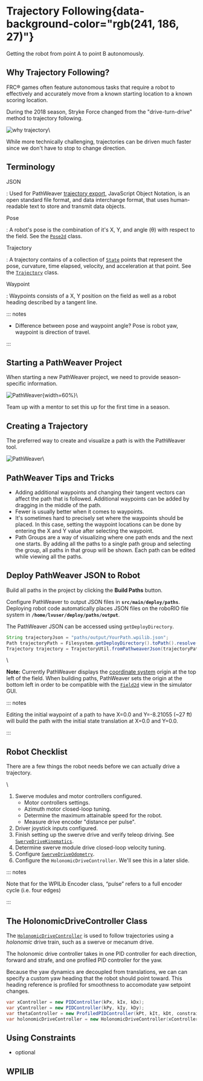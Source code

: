 # Trajectory Following{data-background-color="rgb(241, 186, 27)"}

Getting the robot from point A to point B autonomously.

## Why Trajectory Following?

FRC® games often feature autonomous tasks that require a robot to effectively and accurately move from a known starting location to a known scoring location.

During the 2018 season, Stryke Force changed from the "drive-turn-drive" method to trajectory following.

![why trajectory](img/swerve-paths/why-trajectory.svg)\

While more technically challenging, trajectories can be driven much faster since we don't have to stop to change direction.

## Terminology

JSON

: Used for PathWeaver [trajectory export](#pathweaver-trajectory-json), JavaScript Object Notation, is an open standard file format, and data interchange format, that uses human-readable text to store and transmit data objects.

Pose

: A robot's pose is the combination of it's X, Y, and angle (θ) with respect to the field. See the [`Pose2d`](https://first.wpi.edu/wpilib/allwpilib/docs/release/java/edu/wpi/first/wpilibj/geometry/Pose2d.html) class.

Trajectory

: A trajectory contains of a collection of [`State`](https://first.wpi.edu/wpilib/allwpilib/docs/release/java/edu/wpi/first/wpilibj/trajectory/Trajectory.State.html) points that represent the pose, curvature, time elapsed, velocity, and acceleration at that point. See the [`Trajectory`](https://first.wpi.edu/wpilib/allwpilib/docs/release/java/edu/wpi/first/wpilibj/trajectory/Trajectory.html) class.

Waypoint

: Waypoints consists of a X, Y position on the field as well as a robot heading described by a tangent line.

::: notes

- Difference between pose and waypoint angle? Pose is robot yaw, waypoint is direction of travel.

:::

## Starting a PathWeaver Project

When starting a new PathWeaver project, we need to provide season-specific information.

![PathWeaver](img/pathweaver/pathweaver_project.png){width=60%}\

Team up with a mentor to set this up for the first time in a season.

## Creating a Trajectory

The preferred way to create and visualize a path is with the PathWeaver tool.

![PathWeaver](img/pathweaver/pathweaver_ui.png)\

## PathWeaver Tips and Tricks

- Adding additional waypoints and changing their tangent vectors can affect the path that is followed. Additional waypoints can be added by dragging in the middle of the path.
- Fewer is usually better when it comes to waypoints.
- It's sometimes hard to precisely set where the waypoints should be placed. In this case, setting the waypoint locations can be done by entering the X and Y value after selecting the waypoint.
- Path Groups are a way of visualizing where one path ends and the next one starts. By adding all the paths to a single path group and selecting the group, all paths in that group will be shown. Each path can be edited while viewing all the paths.

## Deploy PathWeaver JSON to Robot

Build all paths in the project by clicking the **Build Paths** button.

Configure PathWeaver to output JSON files in **`src/main/deploy/paths`**. Deploying robot code automatically places JSON files on the roboRIO file system in **`/home/lvuser/deploy/paths/output`**.

The PathWeaver JSON can be accessed using `getDeployDirectory`.

```java
String trajectoryJson = "paths/output/YourPath.wpilib.json";
Path trajectoryPath = Filesystem.getDeployDirectory().toPath().resolve(trajectoryJson);
Trajectory trajectory = TrajectoryUtil.fromPathweaverJson(trajectoryPath);
```

\

**Note:** Currently PathWeaver displays the [coordinate system](#coordinate-system) origin at the top left of the field. When building paths, PathWeaver sets the origin at the bottom left in order to be compatible with the [`Field2d`](https://first.wpi.edu/wpilib/allwpilib/docs/release/java/edu/wpi/first/wpilibj/smartdashboard/Field2d.html) view in the simulator GUI.

::: notes

Editing the initial waypoint of a path to have X=0.0 and Y=-8.21055 (~27 ft) will build the path with the initial state translation at X=0.0 and Y=0.0.

:::

## Robot Checklist

There are a few things the robot needs before we can actually drive a trajectory.

\

1. Swerve modules and motor controllers configured.
   - Motor controllers settings.
   - Azimuth motor closed-loop tuning.
   - Determine the maximum attainable speed for the robot.
   - Measure drive encoder "distance per pulse".
2. Driver joystick inputs configured.
3. Finish setting up the swerve drive and verify teleop driving. See [`SwerveDriveKinematics`](#the-swervedrivekinematics-class).
4. Determine swerve module drive closed-loop velocity tuning.
5. Configure [`SwerveDriveOdometry`](#the-swervedriveodometry-class).
6. Configure the `HolonomicDriveController`. We'll see this in a later slide.

::: notes

Note that for the WPILib Encoder class, “pulse” refers to a full encoder cycle (i.e. four edges)

:::

## The HolonomicDriveController Class

The [`HolonomicDriveController`](https://first.wpi.edu/wpilib/allwpilib/docs/release/java/edu/wpi/first/wpilibj/controller/HolonomicDriveController.html) is used to follow trajectories using a _holonomic_ drive train, such as a swerve or mecanum drive.

The holonomic drive controller takes in one PID controller for each direction, forward and strafe, and one profiled PID controller for the yaw.

Because the yaw dynamics are decoupled from translations, we can can specify a custom yaw heading that the robot should point toward. This heading reference is profiled for smoothness to accomodate yaw setpoint changes.

```java
var xController = new PIDController(kPx, kIx, kDx);
var yController = new PIDController(kPy, kIy, kDy);
var thetaController = new ProfiledPIDController(kPt, kIt, kDt, constraints);
var holonomicDriveController = new HolonomicDriveController​(xController yController, thetaController);
```

## Using Constraints

- optional

## WPILIB

